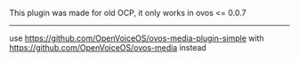 This plugin was made for old OCP, it only works in ovos <= 0.0.7
__________________
use https://github.com/OpenVoiceOS/ovos-media-plugin-simple with https://github.com/OpenVoiceOS/ovos-media instead
